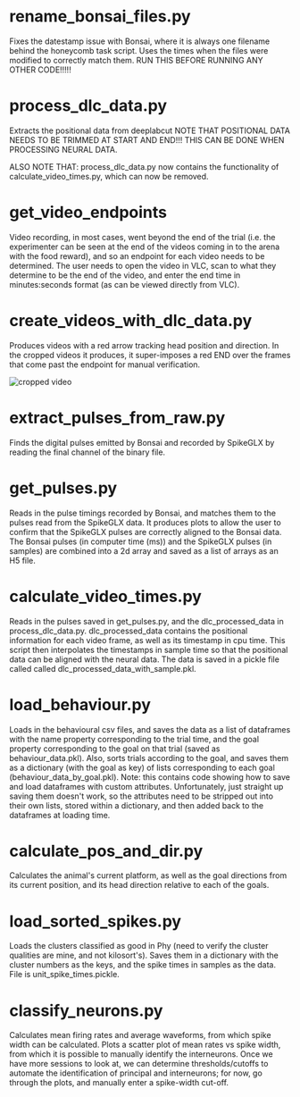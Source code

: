 
# rename_bonsai_files.py		

Fixes the datestamp issue with Bonsai, where it is always one 
filename behind the honeycomb task script. Uses the times when 
the files were modified to correctly match them. 
RUN THIS BEFORE RUNNING ANY OTHER CODE!!!!!

# process_dlc_data.py		

Extracts the positional data from deeplabcut
NOTE THAT POSITIONAL DATA NEEDS TO BE TRIMMED AT START AND END!!!
THIS CAN BE DONE WHEN PROCESSING NEURAL DATA. 

ALSO NOTE THAT: process_dlc_data.py now contains the functionality 
of calculate_video_times.py, which can now be removed. 
				
# get_video_endpoints		

Video recording, in most cases, went beyond the end of the trial (i.e. 
the experimenter can be seen at the end of the videos coming in to the 
arena with the food reward), and so an endpoint for each video needs 
to be determined. The user needs to open the video in VLC, scan to what
they determine to be the end of the video, and enter the end time in 
minutes:seconds format (as can be viewed directly from VLC).

# create_videos_with_dlc_data.py	

Produces videos with a red arrow tracking head position and direction. 
In the cropped videos it produces, it super-imposes a red END over the 
frames that come past the endpoint for manual verification. 

![cropped video](media/video_2023-11-08_16.52.26.gif)

# extract_pulses_from_raw.py	

Finds the digital pulses emitted by Bonsai and recorded by SpikeGLX 
by reading the final channel of the binary file. 

# get_pulses.py			

Reads in the pulse timings recorded by Bonsai, and matches them to the 
pulses read from the SpikeGLX data. It produces plots to allow the 
user to confirm that the SpikeGLX pulses are correctly aligned to the 
Bonsai data. The Bonsai pulses (in computer time (ms)) and the SpikeGLX 
pulses (in samples) are combined into a 2d array and saved as a list of 
arrays as an H5 file.
				
# calculate_video_times.py	

Reads in the pulses saved in get_pulses.py, and the dlc_processed_data 
in process_dlc_data.py. dlc_processed_data contains the positional 
information for each video frame, as well as its timestamp in cpu time. 
This script then interpolates the timestamps in sample time so that the
positional data can be aligned with the neural data. The data is saved
in a pickle file called called dlc_processed_data_with_sample.pkl.

# load_behaviour.py		

Loads in the behavioural csv files, and saves the data as a list of 
dataframes with the name property corresponding to the trial time, 
and the goal property corresponding to the goal on that trial (saved as 
behaviour_data.pkl). Also, sorts trials according to the goal, and 
saves them as a dictionary (with the goal as key) of lists corresponding 
to each goal (behaviour_data_by_goal.pkl).
Note: this contains code showing how to save and load dataframes with custom
attributes. Unfortunately, just straight up saving them doesn't work, so 
the attributes need to be stripped out into their own lists, stored within
a dictionary, and then added back to the dataframes at loading time. 

# calculate_pos_and_dir.py

Calculates the animal's current platform, as well as the goal directions from 
its current position, and its head direction relative to each of the goals.

# load_sorted_spikes.py		

Loads the clusters classified as good in Phy (need to verify the cluster 
qualities are mine, and not kilosort's). Saves them in a dictionary with the 
cluster numbers as the keys, and the spike times in samples as the data. 
File is unit_spike_times.pickle. 

# classify_neurons.py 		

Calculates mean firing rates and average waveforms, from which spike width 
can be calculated. Plots a scatter plot of mean rates vs spike width, 
from which it is possible to manually identify the interneurons. Once we 
have more sessions to look at, we can determine thresholds/cutoffs to 
automate the identification of principal and interneurons; for now, go 
through the plots, and manually enter a spike-width cut-off. 
				
